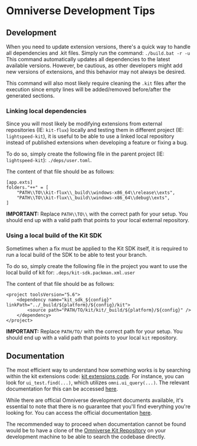 # Omniverse Development Tips

## Development

When you need to update extension versions, there's a quick way to handle all dependencies and .kit files. Simply run the command: `./build.bat -r -u`
This command automatically updates all dependencies to the latest available versions. However, be cautious, as other developers might add new versions of extensions, and this behavior may not always be desired.

This command will also most likely require cleaning the `.kit` files after the execution since empty lines will be added/removed before/after the generated sections.

### Linking local dependencies

Since you will most likely be modifying extensions from external repositories (IE: `kit-flux`) locally and testing them in different project (IE: `lightspeed-kit`), it is useful to be able to use a linked local repository instead of published extensions when developing a feature or fixing a bug.

To do so, simply create the following file in the parent project (IE: `lightspeed-kit`): `./deps/user.toml`.

The content of that file should be as follows:
```
[app.exts]
folders."++" = [
    "PATH\\TO\\kit-flux\\_build\\windows-x86_64\\release\\exts",
    "PATH\\TO\\kit-flux\\_build\\windows-x86_64\\debug\\exts",
]

```
**IMPORTANT:** Replace `PATH\\TO\\` with the correct path for your setup. You should end up with a valid path that points to your local external repository.

### Using a local build of the Kit SDK

Sometimes when a fix must be applied to the Kit SDK itself, it is required to run a local build of the SDK to be able to test your branch.

To do so, simply create the following file in the project you want to use the local build of kit for: `.deps/kit-sdk.packman.xml.user`

The content of that file should be as follows:
```
<project toolsVersion="5.6">
	<dependency name="kit_sdk_${config}" linkPath="../_build/${platform}/${config}/kit">
		<source path="PATH/TO/kit/kit/_build/${platform}/${config}" />
	</dependency>
</project>
```
**IMPORTANT:** Replace `PATH/TO/` with the correct path for your setup. You should end up with a valid path that points to your local `kit` repository.

## Documentation

The most efficient way to understand how something works is by searching within the kit extensions code: [kit extensions code](https://gitlab-master.nvidia.com/omniverse/kit/-/blob/master/kit/source/extensions). For instance, you can look for `ui_test.find(...)`, which utilizes `omni.ui_query(...)`. The relevant documentation for this can be accessed [here](https://gitlab-master.nvidia.com/omniverse/kit/-/blob/master/kit/source/extensions/omni.ui_query/docs/TUTORIAL.md).

While there are official Omniverse development documents available, it's essential to note that there is no guarantee that you'll find everything you're looking for. You can access the official documentation [here](http://omniverse-docs.s3-website-us-east-1.amazonaws.com/home/).

The recommended way to proceed when documentation cannot be found would be to have a clone of the [Omniverse Kit Repository](https://gitlab-master.nvidia.com/omniverse/kit/-/tree/master/kit) on your development machine to be able to search the codebase directly.
